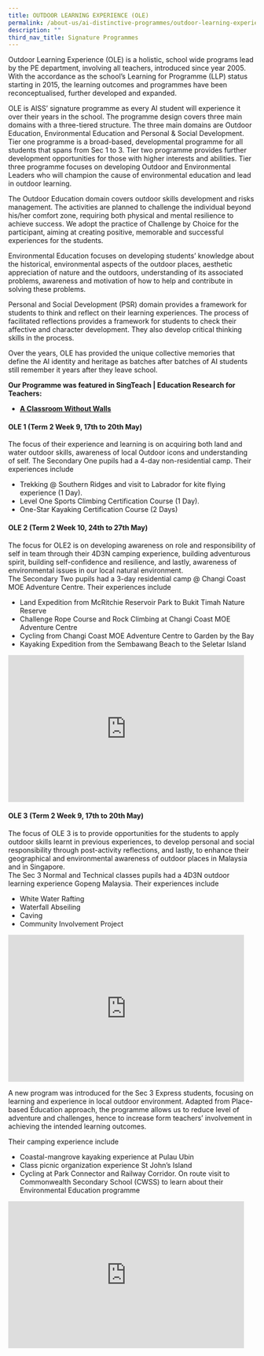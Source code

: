 ```yaml
---
title: OUTDOOR LEARNING EXPERIENCE (OLE)
permalink: /about-us/ai-distinctive-programmes/outdoor-learning-experience-ole/
description: ""
third_nav_title: Signature Programmes
---
```


<p>Outdoor Learning Experience (OLE) is a holistic, school wide programs lead by the PE department, involving all teachers, introduced since year 2005. With the accordance as the school&rsquo;s Learning for Programme (LLP) status starting in 2015, the learning outcomes and programmes have been reconceptualised, further developed and expanded.</p>
<p>OLE is AISS&rsquo; signature programme as every AI student will experience it over their years in the school. The programme design covers three main domains with a three-tiered structure. The three main domains are Outdoor Education, Environmental Education and Personal &amp; Social Development. Tier one programme is a broad-based, developmental programme for all students that spans from Sec 1 to 3. Tier two programme provides further development opportunities for those with higher interests and abilities. Tier three programme focuses on developing Outdoor and Environmental Leaders who will champion the cause of environmental education and lead in outdoor learning.</p>
<p>The Outdoor Education domain covers outdoor skills development and risks management. The activities are planned to challenge the individual beyond his/her comfort zone, requiring both physical and mental resilience to achieve success. We adopt the practice of Challenge by Choice for the participant, aiming at creating positive, memorable and successful experiences for the students.</p>
<p>Environmental Education focuses on developing students&rsquo; knowledge about the historical, environmental aspects of the outdoor places, aesthetic appreciation of nature and the outdoors, understanding of its associated problems, awareness and motivation of how to help and contribute in solving these problems.</p>
<p>Personal and Social Development (PSR) domain provides a framework for students to think and reflect on their learning experiences. The process of facilitated reflections provides a framework for students to check their affective and character development. They also develop critical thinking skills in the process.</p>
<p>Over the years, OLE has provided the unique collective memories that define the AI identity and heritage as batches after batches of AI students still remember it years after they leave school.</p>
<p><strong>Our Programme was featured in SingTeach | Education Research for Teachers:<br /></strong></p>
<ul>
<li><a href="http://singteach.nie.edu.sg/issue63-classroom01/" target="_blank" rel="noopener"><strong>A Classroom Without Walls</strong></a></li>
</ul>
<h4>OLE 1 (Term 2 Week 9, 17th to 20th May)</h4>
<p>The focus of their experience and learning is on acquiring both land and water outdoor skills, awareness of local Outdoor icons and understanding of self. The Secondary One pupils had a 4-day non-residential camp. Their experiences include</p>
<ul>
<li>Trekking @ Southern Ridges and visit to Labrador for kite flying experience (1 Day).</li>
<li>Level One Sports Climbing Certification Course (1 Day).</li>
<li>One-Star Kayaking Certification Course (2 Days)</li>
</ul>
<h4>OLE 2 (Term 2 Week 10, 24th to 27th May)</h4>
<p>The focus for OLE2 is on developing awareness on role and responsibility of self in team through their 4D3N camping experience, building adventurous spirit, building self-confidence and resilience, and lastly, awareness of environmental issues in our local natural environment.<br />The Secondary Two pupils had a 3-day residential camp @ Changi Coast MOE Adventure Centre. Their experiences include</p>
<ul>
<li>Land Expedition from McRitchie Reservoir Park to Bukit Timah Nature Reserve</li>
<li>Challenge Rope Course and Rock Climbing at Changi Coast MOE Adventure Centre</li>
<li>Cycling from Changi Coast MOE Adventure Centre to Garden by the Bay</li>
<li>Kayaking Expedition from the Sembawang Beach to the Seletar Island</li>
</ul>
<iframe src="https://docs.google.com/presentation/d/e/2PACX-1vT4cpgAhc6uqVWC9unATqs7W-t5rdeRZm8MmBn6PQp-E6zaCYykHPVJuJIzZHHqp10t5kHjJ68IHt54/embed?start=false&loop=false&delayms=5000" frameborder="0" width="480" height="299" allowfullscreen="true"></iframe>
<h4>OLE 3 (Term 2 Week 9, 17th to 20th May)</h4>
<p>The focus of OLE 3 is to provide opportunities for the students to apply outdoor skills learnt in previous experiences, to develop personal and social responsibility through post-activity reflections, and lastly, to enhance their geographical and environmental awareness of outdoor places in Malaysia and in Singapore.<br />The Sec 3 Normal and Technical classes pupils had a 4D3N outdoor learning experience Gopeng Malaysia. Their experiences include</p>
<ul>
<li>White Water Rafting</li>
<li>Waterfall Abseiling</li>
<li>Caving</li>
<li>Community Involvement Project</li>
</ul>
<iframe src="https://docs.google.com/presentation/d/e/2PACX-1vRrEcpLAjILkTYPNaPNqECcrft8-9-KogqKhQMqis58zdC8qegwG9j1ycL-tjEeIQNbSj5tzr1PVsxT/embed?start=false&loop=false&delayms=5000" frameborder="0" width="480" height="299" allowfullscreen="true"></iframe>
<p>A new program was introduced for the Sec 3 Express students, focusing on learning and experience in local outdoor environment. Adapted from Place-based Education approach, the programme allows us to reduce level of adventure and challenges, hence to increase form teachers&rsquo; involvement in achieving the intended learning outcomes.</p>
<p>Their camping experience include</p>
<ul>
<li>Coastal-mangrove kayaking experience at Pulau Ubin</li>
<li>Class picnic organization experience St John&rsquo;s Island</li>
<li>Cycling at Park Connector and Railway Corridor. On route visit to Commonwealth Secondary School (CWSS) to learn about their Environmental Education programme</li>
</ul>
<iframe src="https://docs.google.com/presentation/d/e/2PACX-1vSqvodfofeu7jYU102B87AtKd-kQJvQVHMNO51QXFJjiXDUHsqd6XnY9NRsmS2celvs70WvYLpsfWx5/embed?start=false&loop=false&delayms=5000" frameborder="0" width="480" height="299" allowfullscreen="true"></iframe>